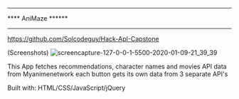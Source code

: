 ********************
****  AniMaze ******
********************

https://github.com/Solcodeguy/Hack-ApI-Capstone

(Screenshots)
![screencapture-127-0-0-1-5500-2020-01-09-21_39_39](https://user-images.githubusercontent.com/44383059/72222634-f993b580-3534-11ea-8302-9e1f6944a658.png)




This App fetches recommendations, character names and movies API data from Myanimenetwork
each button gets its own data from 3 separate API's

Built with:
HTML/CSS/JavaScript/jQuery
